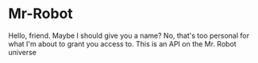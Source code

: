 # Mr-Robot
Hello, friend. Maybe I should give you a name? No, that's too personal for what I'm about to grant you access to. This is an API on  the Mr. Robot universe
